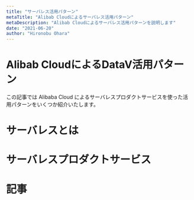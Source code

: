 ```yaml
---
title: "サーバレス活用パターン"
metaTitle: "Alibab Cloudによるサーバレス活用パターン"
metaDescription: "Alibab Cloudによるサーバレス活用パターンを説明します"
date: "2021-06-20"
author: "Hironobu Ohara"
---
```


# Alibab CloudによるDataV活用パターン

この記事では Alibaba Cloud によるサーバレスプロダクトサービスを使った活用パターンをいくつか紹介いたします。

# サーバレスとは


# サーバレスプロダクトサービス


# 記事





